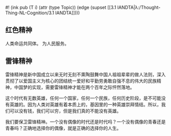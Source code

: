 #! (ink pub (T i) (attr (type Topic)) (edge (supset [[3.1 IANDTA|λ:/Thought-Thing-NL-Cognition/3.1 IANDTA]])))


## 红色精神

人类命运共同体。
为人民服务。


## 雷锋精神

雷锋精神是新中国成立以来无时无刻不熏陶鼓舞中国人祖祖辈辈的做人法则，深入贯彻了以爱国主义为核心的团结统一爱好和平勤劳勇敢自强不息的伟大的民族精神，中国梦的实现，需要雷锋精神才能在两个百年之际怦然落地。

这个时代有无数英雄，任何一个国家，任何一个民族，任何历史阶段，是不可能没有英雄的。因为人类对英雄有着本质上的，基因里的一种英雄崇拜情结。所以，我们可以没有钱，我们可以穷，但是我们真的不能没有英雄。

我们要保卫雷锋精神。一个没有偶像的时代还是时代吗？一个没有偶像的青春还是青春吗？正确地选择你的偶像，就是正确的选择你的人生。